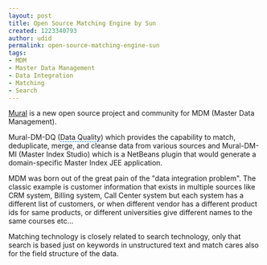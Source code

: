 ```yaml
---
layout: post
title: Open Source Matching Engine by Sun
created: 1223340793
author: udid
permalink: open-source-matching-engine-sun
tags:
- MDM
- Master Data Management
- Data Integration
- Matching
- Search
---
```

<p><a href="http://mural.dev.java.net/">Mural</a> is a new open source project and community for MDM (<span class="yshortcuts" style="border-bottom: medium none; background: transparent none repeat scroll 0% 0%; cursor: pointer; -moz-background-clip: -moz-initial; -moz-background-origin: -moz-initial; -moz-background-inline-policy: -moz-initial;">Master Data Management</span>).</p><p>Mural-DM-DQ (<span class="yshortcuts" style="border-bottom: 1px dashed rgb(0, 102, 204); cursor: pointer;">Data Quality</span>) which provides the capability to match, deduplicate, merge, and cleanse data from various sources and Mural-DM-MI (Master Index Studio) which is a NetBeans plugin that would generate a domain-specific Master Index JEE application.</p><p>MDM was born out of the great pain of the &quot;<span class="yshortcuts">data integration problem</span>&quot;. The classic example is customer information that exists in multiple sources like CRM system, Billing system, Call Center system but each system has a different list of customers, or when different vendor has a different product ids for same products, or different universities give different names to the same courses etc...</p><p>Matching technology is closely related to <span class="yshortcuts">search technology</span>, only that search is based just on keywords in unstructured text and match cares also for the field structure of the data.</p><p>&nbsp;</p><p>&nbsp;</p>
